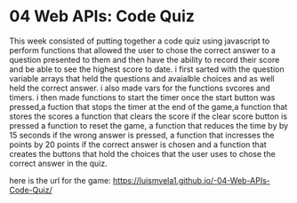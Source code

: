 # 04 Web APIs: Code Quiz


This week consisted of putting together a code quiz using javascript to perform functions that allowed the user to chose the correct answer to a question presented to them and then have the ability to record their score and be able to see the highest score to date.
i first sarted with the question variable arrays that held the questions and avaialble choices and as well held the correct answer.
i also made vars for the functions svcores and timers.
i then made functions to start the timer once the start button was pressed,a fuction that stops the timer at the end of the game,a function that stores the scores a function that clears the score if the clear score button is pressed a function to reset the game, a function that reduces the time by by 15 seconds if the wrong answer is pressed, a function that incresses the points by 20 points if the correct answer is chosen and a function that creates the buttons that hold the choices that the user uses to chose the correct answer in the quiz.

here is the url for the game: https://luismvela1.github.io/-04-Web-APIs-Code-Quiz/


